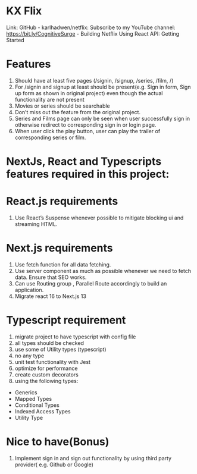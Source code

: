 # KX Flix

Link: GitHub - karlhadwen/netflix: Subscribe to my YouTube channel: https://bit.ly/CognitiveSurge - Building Netflix Using React 
API: Getting Started 

# Features
1. Should have at least five pages (/signin, /signup, /series, /film, /)
2. For /signin and signup at least should be present(e.g. Sign in form, Sign up form as shown in original project) even though the actual functionality are not present
3. Movies or series should be searchable
4. Don’t miss out the feature from the original project.
5. Series and Films page can only be seen when user successfully sign in otherwise redirect to corresponding sign in or login page.
6. When user click the play button, user can play the trailer of corresponding series or film.

# NextJs, React and Typescripts features required in this project:

# React.js requirements
1. Use React’s Suspense whenever possible to mitigate blocking ui and streaming HTML.

# Next.js requirements
1. Use fetch function for all data fetching. 
2. Use server component as much as possible whenever we need to fetch data. Ensure that SEO works.
3. Can use Routing group , Parallel Route accordingly to build an application.
4. Migrate react 16 to Next.js 13

# Typescript requirement
1. migrate project to have typescript with config file
2. all types should be checked
3. use some of Utility types (typescript)
4. no any type
5. unit test functionality with Jest
6. optimize for performance
7. create custom decorators
8. using the following types:
- Generics
- Mapped Types
- Conditional Types
- Indexed Access Types
- Utility Type

# Nice to have(Bonus)
1. Implement sign in and sign out functionality by using third party provider( e.g. Github or Google)